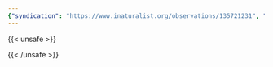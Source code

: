 ```yaml
---
{"syndication": "https://www.inaturalist.org/observations/135721231", "date": "2022-09-17T18:26:30-04:00", "taxon": {"name": "Toxicodendron radicans", "common_name": "eastern poison ivy"}, "quality_grade": "research", "identifications_most_agree": true, "species_guess": "eastern poison ivy", "identifications_most_disagree": false, "captive": false, "project_ids": [4034], "community_taxon_id": 58732, "geojson": {"type": "Point", "coordinates": [-73.8038991667, 43.0472238889]}, "owners_identification_from_vision": false, "identifications_count": 1, "obscured": false, "num_identification_agreements": 1, "num_identification_disagreements": 0, "place_guess": "25XW+9Q, Saratoga Springs, NY 12866, USA", "photos": [{"id": 231525811, "license_code": "cc-by-nc", "original_dimensions": {"width": 1536, "height": 2048}, "url": "https://inaturalist-open-data.s3.amazonaws.com/photos/231525811/square.jpeg", "attribution": "(c) Brandon Rozek, some rights reserved (CC BY-NC)", "flags": []}]}
---
```

{{< unsafe >}}

{{< /unsafe >}}

